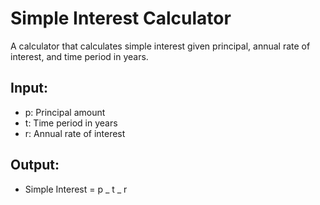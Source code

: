 # Simple Interest Calculator

A calculator that calculates simple interest given principal, annual rate of interest, and time period in years.

## Input:

- p: Principal amount
- t: Time period in years
- r: Annual rate of interest

## Output:

- Simple Interest = p _ t _ r
